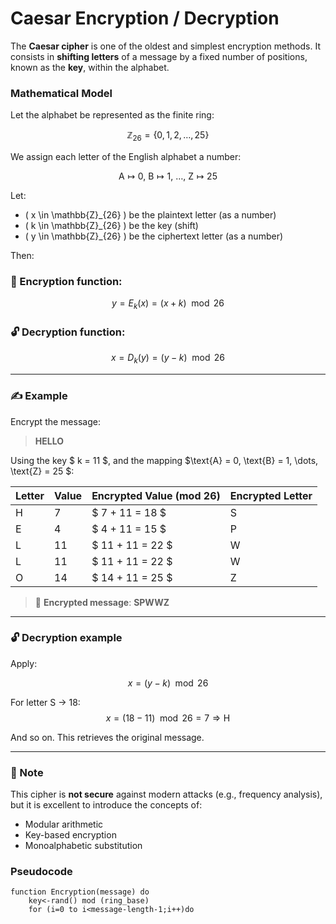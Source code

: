 # Caesar Encryption / Decryption

The **Caesar cipher** is one of the oldest and simplest encryption methods. It consists in **shifting letters** of a message by a fixed number of positions, known as the **key**, within the alphabet.

###  Mathematical Model

Let the alphabet be represented as the finite ring:

$$
\mathbb{Z}_{26} = \{0, 1, 2, \dots, 25\}
$$

We assign each letter of the English alphabet a number:

$$
\text{A} \mapsto 0,\ \text{B} \mapsto 1,\ \dots,\ \text{Z} \mapsto 25
$$

Let:

- \( x \in \mathbb{Z}_{26} \) be the plaintext letter (as a number)
- \( k \in \mathbb{Z}_{26} \) be the key (shift)
- \( y \in \mathbb{Z}_{26} \) be the ciphertext letter (as a number)

Then:

### 🔐 Encryption function:

$$
y = E_k(x) = (x + k) \mod 26
$$

### 🔓 Decryption function:

$$
x = D_k(y) = (y - k) \mod 26
$$

---

### ✍️ Example

Encrypt the message:

> **HELLO**

Using the key $ k = 11 $, and the mapping  $\text{A} = 0, \text{B} = 1, \dots, \text{Z} = 25 $:

| Letter | Value | Encrypted Value (mod 26) | Encrypted Letter |
|--------|--------|--------------------------|------------------|
| H      | 7      | $ 7 + 11 = 18 $         | S                |
| E      | 4      | $ 4 + 11 = 15 $         | P                |
| L      | 11     | $ 11 + 11 = 22 $        | W                |
| L      | 11     | $ 11 + 11 = 22 $        | W                |
| O      | 14     | $ 14 + 11 = 25 $        | Z                |

> 🔐 **Encrypted message**: **SPWWZ**

---

### 🔓 Decryption example

Apply:

$$
x = (y - k) \mod 26
$$

For letter S → 18:
$$
x = (18 - 11) \mod 26 = 7 \Rightarrow \text{H}
$$

And so on. This retrieves the original message.

---

### 🧾 Note

This cipher is **not secure** against modern attacks (e.g., frequency analysis), but it is excellent to introduce the concepts of:

- Modular arithmetic
- Key-based encryption
- Monoalphabetic substitution

### Pseudocode

```Pseudo
function Encryption(message) do
    key<-rand() mod (ring_base)
    for (i=0 to i<message-length-1;i++)do



```
